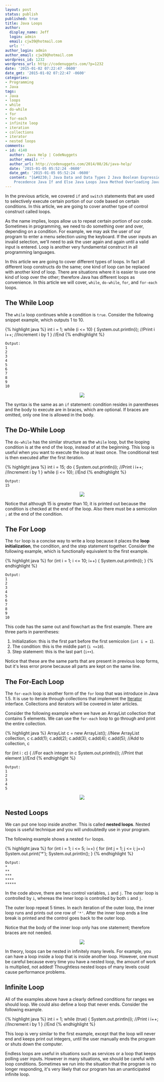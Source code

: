 ```yaml
---
layout: post
status: publish
published: true
title: Java Loops
author:
  display_name: Jeff
  login: admin
  email: cjw39@hotmail.com
  url: ''
author_login: admin
author_email: cjw39@hotmail.com
wordpress_id: 1232
wordpress_url: http://codenuggets.com/?p=1232
date: '2015-01-02 07:22:47 -0600'
date_gmt: '2015-01-02 07:22:47 -0600'
categories:
- Programming
- Java
tags:
- Java
- loops
- while
- do-while
- for
- for-each
- infinite loop
- iteration
- collections
- iterator
- nested loops
comments:
- id: 4140
  author: Java Help | CodeNuggets
  author_email: ''
  author_url: http://codenuggets.com/2014/08/26/java-help/
  date: '2015-01-05 05:52:24 -0600'
  date_gmt: '2015-01-05 05:52:24 -0600'
  content: "[&#8230;] Java Data and Data Types 2 Java Boolean Expressions Java Operator
    Precedence Java If and Else Java Loops Java Method Overloading Java [&#8230;]"
---
```

In the previous article, we covered `if` and `switch` statements that are used to selectively execute certain portion of our code based on certain conditions. In this article, we are going to cover another type of control construct called loops.

As the name implies, loops allow us to repeat certain portion of our code. Sometimes in programming, we need to do something over and over, depending on a condition. For example, we may ask the user of our program to enter a menu selection using the keyboard. If the user inputs an invalid selection, we'll need to ask the user again and again until a valid input is entered. Loop is another very fundamental construct in all programming languages.

In this article we are going to cover different types of loops. In fact all different loop constructs do the same; one kind of loop can be replaced with another kind of loop. There are situations where it is easier to use one kind of loop over the other; therefore Java has different loops as convenience. In this article we will cover, `while`, `do-while`, `for`, and `for-each` loops.

## The While Loop

The `while` loop continues while a condition is `true`. Consider the following snippet example, which outputs 1 to 10.

{% highlight java %}
int i = 1;
while (i <= 10) {
    System.out.println(i); //Print i
    i++;                   //Increment i by 1
} //End
{% endhighlight %}

```
Output:
1
2
3
4
5
6
7
8
9
10
```

<center><img src="http://codenuggets.com/wp-content/figures/java-loops/while.png" /></center>

The syntax is the same as an `if` statement: condition resides in parentheses and the body to execute are in braces, which are optional. If braces are omitted, only one line is allowed in the body.

## The Do-While Loop

The `do-while` has the similar structure as the `while` loop, but the looping condition is at the end of the loop, instead of at the beginning. This loop is useful when you want to execute the loop at least once. The conditional test is then executed after the first iteration.

{% highlight java %}
int i = 15;
do {
    System.out.println(i); //Print i
    i++;                   //Increment i by 1
} while (i <= 10); //End
{% endhighlight %}

```
Output:
15
```

<center><img src="http://codenuggets.com/wp-content/figures/java-loops/do-while.png" /></center>

Notice that although 15 is greater than 10, it is printed out because the condition is checked at the end of the loop. Also there must be a semicolon `;` at the end of the condition.

## The For Loop

The `for` loop is a concise way to write a loop because it places the **loop initialization**, the condition, and the step statement together. Consider the following example, which is functionally equivalent to the first example.

{% highlight java %}
for (int i = 1; i <= 10; i++) {
    System.out.println(i);
}
{% endhighlight %}

```
Output:
1
2
3
4
5
6
7
8
9
10
```

This code has the same out and flowchart as the first example. There are three parts in parentheses:

1. Initialization: this is the first part before the first semicolon (`int i = 1`).
2. The condition: this is the middle part (`i <=10`).
3. Step statement: this is the last part (`i++`).

Notice that these are the same parts that are present in previous loop forms, but it's less error prone because all parts are kept on the same line.

## The For-Each Loop

The `for-each` loop is another form of the `for` loop that was introduce in Java 1.5. It is use to iterate through collections that implement the <a href="http://codenuggets.com/2014/06/26/java-iterator/">Iterator</a> interface. Collections and iterators will be covered in later articles.

Consider the following example where we have an ArrayList collection that contains 5 elements. We can use the `for-each` loop to go through and print the entire collection.

{% highlight java %}
ArrayList<Integer> c = new ArrayList<Integer>();  //New ArrayList collection, c
c.add(1); c.add(2); c.add(3); c.add(4); c.add(5); //Add to collection, c

for (int i : c) {            //For each integer in c
    System.out.println(i);   //Print that element
}//End
{% endhighlight %}

```
Output:
1
2
3
4
5
```

<center><img src="http://codenuggets.com/wp-content/figures/java-loops/for-each.png" /></center>

## Nested Loops

We can put one loop inside another. This is called **nested loops**. Nested loops is useful technique and you will undoubtedly use in your program.

The following example shows a nested `for` loops.

{% highlight java %}
for (int i = 1; i <= 5; i++) {
    for (int j = 1; j <= i; j++)
        System.out.print('*');
    System.out.println();
}
{% endhighlight %}

```
Output:
*
**
***
****
*****
```

In the code above, there are two control variables, `i` and `j`. The outer loop is controlled by `i`, whereas the inner loop is controlled by both `i` and `j`.

The outer loop repeat 5 times. In each iteration of the outer loop, the inner loop runs and prints out one row of `'*'`. After the inner loop ends a line break is printed and the control goes back to the outer loop.

Notice that the body of the inner loop only has one statement; therefore braces are not needed.

<center><img src="http://codenuggets.com/wp-content/figures/java-loops/nested-loop.png" /></center>

In theory, loops can be nested in infinitely many levels. For example, you can have a loop inside a loop that is inside another loop. However, one must be careful because every time you have a nested loop, the amount of work is multiplied, not added! Thoughtless nested loops of many levels could cause performance problems.

## Infinite Loop

All of the examples above have a clearly defined conditions for ranges we should loop. We could also define a loop that never ends. Consider the following example.

{% highlight java %}
int i = 1;
while (true) {
    System.out.println(i); //Print i
    i++;                   //Increment i by 1
} //End
{% endhighlight %}

This loop is very similar to the first example, except that the loop will never end and keeps print out integers, until the user manually ends the program or shuts down the computer.

Endless loops are useful in situations such as services or a loop that keeps polling user inputs. However in many situations, we should be careful with loop conditions. Sometimes we run into the situation that the program is no longer responding, it's very likely that our program has an unanticipated infinite loop.